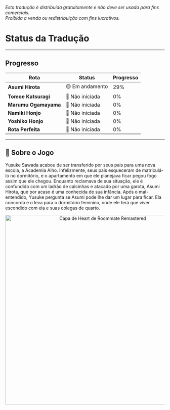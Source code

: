 
*Esta tradução é distribuída gratuitamente e não deve ser usada para fins comerciais.*  
*Proibida a venda ou redistribuição com fins lucrativos.*

# Status da Tradução
---

## Progresso

| Rota | Status | Progresso |
|------|--------|-----------|
| **Asumi Hirota** | 🟡 Em andamento | 29% |
| **Tomoe Katsuragi** | 🔴 Não iniciada | 0% |
| **Marumu Ogamayama** | 🔴 Não iniciada | 0% |
| **Namiki Honjo** | 🔴 Não iniciada | 0% |
| **Yoshiko Honjo** | 🔴 Não iniciada | 0% |
| **Rota Perfeita** | 🔴 Não iniciada | 0% |

---


## 💖 Sobre o Jogo

Yusuke Sawada acabou de ser transferido por seus pais para uma nova escola, a Academia Aiho. Infelizmente, seus pais esqueceram de matriculá-lo no dormitório, e o apartamento em que ele planejava ficar pegou fogo assim que ele chegou. Enquanto reclamava de sua situação, ele é confundido com um ladrão de calcinhas e atacado por uma garota, Asumi Hirota, que por acaso é uma conhecida de sua infância. Após o mal-entendido, Yusuke pergunta se Asumi pode lhe dar um lugar para ficar. Ela concorda e o leva para o dormitório feminino, onde ele terá que viver escondido com ela e suas colegas de quarto.

<p align="center">
  <img src="https://www.google.com/url?sa=i&url=https%3A%2F%2Flewdzone.com%2Fgame%2Fheart-de-roommate-remaster%2F&psig=AOvVaw3tghjC0vFY0UZKPCkpppPg&ust=1761937770987000&source=images&cd=vfe&opi=89978449&ved=0CBUQjRxqFwoTCMja6urPzJADFQAAAAAdAAAAABAE" alt="Capa de Heart de Roommate Remastered" width="600"/>
</p>

